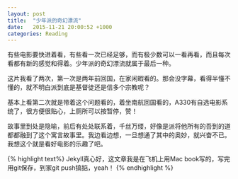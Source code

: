 ```yaml
---
layout: post
title:  "少年派的奇幻漂流"
date:   2015-11-21 20:00:52 +1000
categories: Reading
---
```


有些电影要快进着看，有些看一次已经足够，而有极少数可以一看再看，而且每次看都有新的感觉和得着。少年派的奇幻漂流就属于最后一种。

这片我看了两次，第一次是两年前回国，在家闲暇看的。那会没字幕，看得半懂不懂的，就不明白派到底是基督徒还是信多个宗教呢？

基本上看第二次就是带着这个问题看的，着坐南航回国看的，A330有自选电影系统了，很方便很贴心，上厕所可以按暂停，赞！

故事里到处是隐喻，前后有处处联系着，千丝万缕，好像是派将他所有的吾到的道都都融到了这个寓言故事里。我边看边想，一旦想通了其中的奥妙，就兴奋不已。我想这个就是看好电影的乐趣了吧。

{% highlight text%}
Jekyll真心好，这文章我是在飞机上用Mac book写的，写完用git保存，到家git push搞掂，yeah！
{% endhighlight %}
